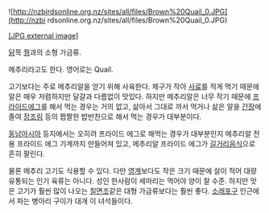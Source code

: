 ![http://nzbirdsonline.org.nz/sites/all/files/Brown%20Quail_0.JPG](http://nzbi
rdsonline.org.nz/sites/all/files/Brown%20Quail_0.JPG)

[[JPG external
image]](http://nzbirdsonline.org.nz/sites/all/files/Brown%20Quail_0.JPG)

[닭](%EB%8B%AD.md)목 [꿩](%EA%BF%A9.md)과의 소형 가금류.

메추리라고도 한다. 영어로는 Quail.

고기보다는 주로 메추리알을 얻기 위해 사육한다. 체구가 작아 [사료](%EC%82%AC%EB%A3%8C.md)를 적게 먹기 때문에 알은
매우 저렴하지만 달걀과 다름없이 맛있다. 하지만 메추리알은 너무 작기 때문에 [프라이드에그](%EA%B3%84%EB%9E%80%20%ED%94%84%EB%9D%BC%EC%9D%B4.md)를 해서 먹는 경우는 거의 없고,
삶아서 그대로 까서 먹거나 삶은 알을 [간장](%EA%B0%84%EC%9E%A5.md)에 졸여
[장조림](%EC%9E%A5%EC%A1%B0%EB%A6%BC.md) 등의 짭짤한 밥반찬으로 해서 먹는 경우가 대부분이다.

[동남아시아](%EB%8F%99%EB%82%A8%EC%95%84%EC%8B%9C%EC%95%84.md) 등지에서는 오히려 프라이드
에그로 해먹는 경우가 대부분인지 메추리알 전용 프라이드 에그 기계까지 만들어져 있고, 메추리알 프라이드 에그가 [길거리음식](%EA%B8%B8%EA%B1%B0%EB%A6%AC%20%EC%9D%8C%EC%8B%9D.md)으로 흔히 팔린다.

물론 메추리 고기도 식용할 수 있다. 다만 [영계](%EC%98%81%EA%B3%84.md)보다도 작은 크기 때문에 살이 적어 대량
유통되는 인기 육류는 아니다. 성인 한사람이 세마리는 먹어야 양이 찰 수준. 하지만 맛은 고기가 훨씬 많이 나오는
[칠면조](%EC%B9%A0%EB%A9%B4%EC%A1%B0.md)같은 대형 가금류보다는 훨씬 좋다.
[소래포구](%EC%86%8C%EB%9E%98%ED%8F%AC%EA%B5%AC.md) 인근에서 파는 병아리 구이가 대개 이 녀석들이다.


